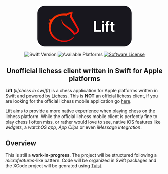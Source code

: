 <p align="center">
    <img src="/Resources/lift-banner.svg" width="300">
</p>

<p align="center">
    <img alt="Swift Version" src="https://img.shields.io/badge/Swift-5.9-orange.svg?logo=swift&logoColor=white">
    <img alt="Available Platforms" src="https://img.shields.io/badge/Platforms-iOS-blue.svg">
    <a href="https://github.com/lejoteux/lift/blob/main/LICENSE"><img alt="Software License" src="https://img.shields.io/badge/License-GPL3-brightgreen.svg"></a>
</p>

<p align="center">
  <h2 align="center">Unofficial lichess client written in Swift for Apple platforms</h2>
</p>

**Lift** (_li[chess in swi]ft_) is a chess application for Apple platforms written in Swift and powered by [Lichess](https://lichess.org/). This is **NOT** an official lichess client, if you are looking for the official lichess mobile application go [here](https://github.com/lichess-org/mobile).

Lift aims to provide a more native experience when playing chess on the lichess platform. While the official lichess mobile client is perfectly fine to play chess I often miss, or rather would love to see, native iOS features like _widgets_, a _watchOS app_, _App Clips_ or even _iMessage integration_.

## Overview

This is still a **work-in-progress**. The project will be structured following a _microfeatures_-like pattern. Code will be organized in Swift packages and the XCode project will be genrated using [Tuist](https://tuist.io/).

